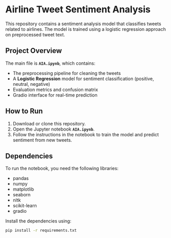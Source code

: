 # Airline Tweet Sentiment Analysis

This repository contains a sentiment analysis model that classifies tweets related to airlines. The model is trained using a logistic regression approach on preprocessed tweet text.

## Project Overview

The main file is **`AIA.ipynb`**, which contains:
- The preprocessing pipeline for cleaning the tweets
- A **Logistic Regression** model for sentiment classification (positive, neutral, negative)
- Evaluation metrics and confusion matrix
- Gradio interface for real-time prediction

## How to Run

1. Download or clone this repository.
2. Open the Jupyter notebook **`AIA.ipynb`**.
3. Follow the instructions in the notebook to train the model and predict sentiment from new tweets.

## Dependencies

To run the notebook, you need the following libraries:
- pandas
- numpy
- matplotlib
- seaborn
- nltk
- scikit-learn
- gradio

Install the dependencies using:
```bash
pip install -r requirements.txt
